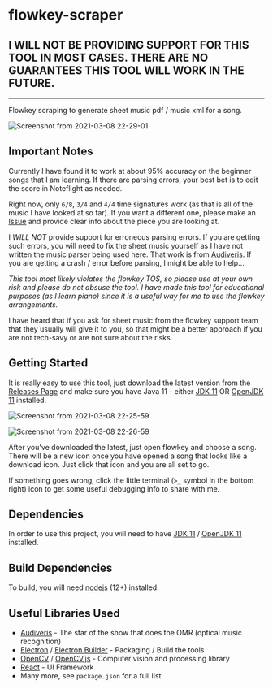# flowkey-scraper

## I WILL NOT BE PROVIDING SUPPORT FOR THIS TOOL IN MOST CASES. THERE ARE NO GUARANTEES THIS TOOL WILL WORK IN THE FUTURE.

---

Flowkey scraping to generate sheet music pdf / music xml for a song.

![Screenshot from 2021-03-08 22-29-01](https://user-images.githubusercontent.com/8282413/110428335-f2473980-805d-11eb-80ef-329d0d868e4b.png)

## Important Notes

Currently I have found it to work at about 95% accuracy on the beginner songs that I am learning. If there are parsing errors, your best bet is to edit the score in Noteflight as needed.

Right now, only `6/8`, `3/4` and `4/4` time signatures work (as that is all of the music I have looked at so far). If you want a different one, please make an [Issue](https://github.com/amcolash/flowkey-scraper/issues) and provide clear info about the piece you are looking at.

I _WILL NOT_ provide support for erroneous parsing errors. If you are getting such errors, you will need to fix the sheet music yourself as I have not written the music parser being used here. That work is from [Audiveris](https://github.com/Audiveris/audiveris). If you are getting a crash / error before parsing, I might be able to help...

_This tool most likely violates the flowkey TOS, so please use at your own risk and please do not absuse the tool. I have made this tool for educational purposes (as I learn piano) since it is a useful way for me to use the flowkey arrangements._

I have heard that if you ask for sheet music from the flowkey support team that they usually will give it to you, so that might be a better approach if you are not tech-savy or are not sure about the risks.

## Getting Started

It is really easy to use this tool, just download the latest version from the [Releases Page](https://github.com/amcolash/flowkey-scraper/releases) and make sure you have Java 11 - either [JDK 11](https://www.oracle.com/java/technologies/javase-jdk11-downloads.html) OR [OpenJDK 11](https://openjdk.java.net/projects/jdk/11/) installed.

![Screenshot from 2021-03-08 22-25-59](https://user-images.githubusercontent.com/8282413/110428331-f1160c80-805d-11eb-8640-42068c32e009.png)

![Screenshot from 2021-03-08 22-26-59](https://user-images.githubusercontent.com/8282413/110428333-f1aea300-805d-11eb-9597-50e8c08bf9b8.png)

After you've downloaded the latest, just open flowkey and choose a song. There will be a new icon once you have opened a song that looks like a download icon. Just click that icon and you are all set to go.

If something goes wrong, click the little terminal (`>_` symbol in the bottom right) icon to get some useful debugging info to share with me.

## Dependencies

In order to use this project, you will need to have [JDK 11](https://www.oracle.com/java/technologies/javase-jdk11-downloads.html) / [OpenJDK 11](https://openjdk.java.net/projects/jdk/11/) installed.

## Build Dependencies

To build, you will need [nodejs](https://nodejs.org/en/) (12+) installed.

## Useful Libraries Used

- [Audiveris](https://github.com/Audiveris/audiveris) - The star of the show that does the OMR (optical music recognition)
- [Electron](https://www.electronjs.org/) / [Electron Builder](https://www.electron.build/) - Packaging / Build the tools
- [OpenCV](https://opencv.org) / [OpenCV.js](https://docs.opencv.org/3.4/d5/d10/tutorial_js_root.html) - Computer vision and processing library
- [React](https://reactjs.org/) - UI Framework
- Many more, see `package.json` for a full list
